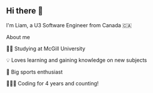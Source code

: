 ## Hi there 👋

I'm Liam, a U3 Software Engineer from Canada 🇨🇦

About me 

  ✍🏻 Studying at McGill University 
  
  💡 Loves learning and gaining knowledge on new subjects 
  
  🏒 Big sports enthusiast 
  
  👨🏻‍💻 Coding for 4 years and counting! 
  

<!--
**liamdichiro/liamdichiro** is a ✨ _special_ ✨ repository because its `README.md` (this file) appears on your GitHub profile.

Here are some ideas to get you started:

- 🔭 I’m currently working on ...
- 🌱 I’m currently learning ...
- 👯 I’m looking to collaborate on ...
- 🤔 I’m looking for help with ...
- 💬 Ask me about ...
- 📫 How to reach me: ...
- 😄 Pronouns: ...
- ⚡ Fun fact: ...
-->
